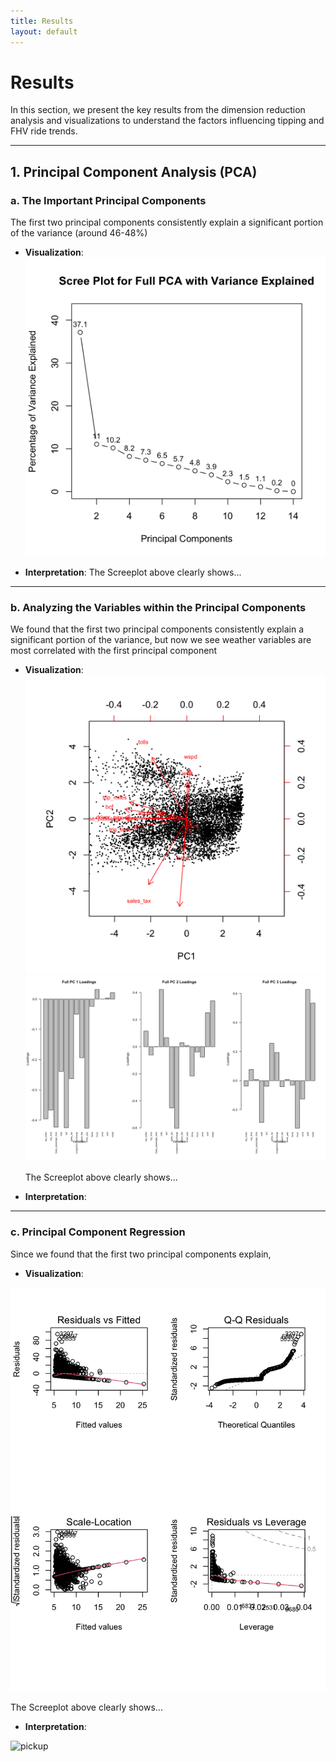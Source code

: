 ```yaml
---
title: Results
layout: default
--- 
```


# Results

In this section, we present the key results from the dimension reduction analysis and visualizations to understand the factors influencing tipping and FHV ride trends.

---
## 1. Principal Component Analysis (PCA)

### a. The Important Principal Components
The first two principal components consistently explain a significant portion of the variance (around 46-48%)

- **Visualization**:
 ![FullScreeplot](images/FullScreeplot.png)

- **Interpretation**:
  The Screeplot above clearly shows... 

---
### b. Analyzing the Variables within the Principal Components
We found that the first two principal components consistently explain a significant portion of the variance, but now we see weather variables are most correlated with the first principal component

- **Visualization**:
 ![FullBiplot](images/FullBiplot.png)
 ![FullBarplot](images/FullBarplot.png)
 
  The Screeplot above clearly shows...
- **Interpretation**:

---
### c. Principal Component Regression
Since we found that the first two principal components explain,

- **Visualization**:
<img src="images/FullRegression.png" alt="drawing" width="600"/>
 
  The Screeplot above clearly shows...
- **Interpretation**:





![pickup](images/pickup.png)
